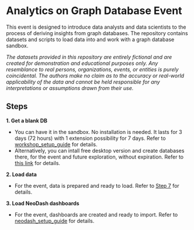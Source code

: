 # Analytics on Graph Database Event
This event is designed to introduce data analysts and data scientists to the process of deriving insights from graph databases. The repository contains datasets and scripts to load data into and work with a graph database sandbox.

*The datasets provided in this repository are entirely fictional and are created for demonstration and educational purposes only. Any resemblance to real persons, organizations, events, or entities is purely coincidental. The authors make no claim as to the accuracy or real-world applicability of the data and cannot be held responsible for any interpretations or assumptions drawn from their use.*

## Steps

**1. Get a blank DB**
- You can have it in the sandbox. No installation is needed. It lasts for 3 days (72 hours) with 1 extension possibility for 7 days. Refer to [workshop_setup_guide](https://github.com/snugbee/analytics_on_graph/blob/main/workshop_setup_guide.md) for details.
- Alternatively, you can intall free desktop version and create databases there, for the event and future exploration, without expiration. Refer to [this link](https://neo4j.com/download/?utm_source=Google&utm_medium=PaidSearch&utm_campaign=Evergreen&utm_content=EMEA-Search-SEMCE-DSA-None-SEM-SEM-NonABM&utm_term=&utm_adgroup=DSA&gad_source=1&gclid=Cj0KCQjwo8S3BhDeARIsAFRmkOPGsX-Z1179_U1ZIIh1layjOgcUBkREJgZC30YzxBVZKpD1OMxT9vkaAtbMEALw_wcB) for details.

**2. Load data**
- For the event, data is prepared and ready to load. Refer to [Step 7](https://github.com/snugbee/analytics_on_graph/blob/main/workshop_setup_guide.md#:~:text=There%20is%20no%20data%20in%20the%20database%20yet.%20To%20load%20data%20into%20the%20database%2C%20copy%20the%20load_coworker_dataset%20code.%20Then%20paste%20the%20code%20into%20the%20Neo4j%20Browser%20query%20window%20and%20press%20the%20play%20button%20to%20execute.) for details.

**3. Load NeoDash dashboards**
- For the event, dashboards are created and ready to import. Refer to [neodash_setup_guide](https://github.com/snugbee/analytics_on_graph/blob/main/neodash_setup_guide.md) for details.
